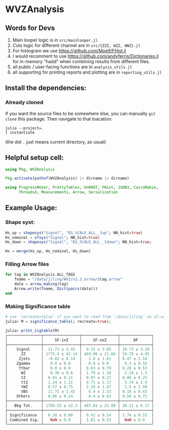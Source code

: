 # WVZAnalysis

## Words for Devs
1. Main looper logic is in `src/mainlooper.jl`
2. Cuts logic for different channel are in `src/{ZZZ, WZZ, WWZ}.jl`
3. For histogram we use https://github.com/Moelf/FHist.jl
4. I would recomment to use https://github.com/andyferris/Dictionaries.jl for in-memory "hadd" when combining results from different files.
5. all public / user-facing functions are in `analysis_utils.jl`
6. all supporting for printing reports and plotting are in `reporting_utils.jl`

## Install the dependencies:
### Already cloned
If you want the source files to be somewhere else, you can manually `git clone` this package. Then navigate
to that loacation:
```
julia --project=.
] instantiate
```
(the dot `.` just means current directory, as usual)


## Helpful setup cell:
```julia
using Pkg, WVZAnalysis

Pkg.activate(pathof(WVZAnalysis) |> dirname |> dirname)

using ProgressMeter, PrettyTables, UnROOT, FHist, JSON3, CairoMakie,
      ThreadsX, Measurements, Arrow, Serialization
```

## Example Usage:

### Shape syst:
```julia
Hs_up = shapesys("Signal", "EG_SCALE_ALL__1up"; NN_hist=true)
Hs_nominal = sfsys("Signal"; NN_hist=true)
Hs_down = shapesys("Signal", "EG_SCALE_ALL__1down"; NN_hist=true;

Hs = merge(Hs_up, Hs_nominal, Hs_down)
```

### Filling Arrow files
```julia
for tag in WVZAnalysis.ALL_TAGS
    fname = "/data/jiling/WVZ/v2.3_arrow/$tag.arrow"
    data = arrow_making(tag)
    Arrow.write(fname, Dict(pairs(data)))
end
```

### Making Significance table
```julia
# use `recreate=false` if you want to read from `/data/jiling` on af.uchicago
julia> M = significance_table(; recreate=true);

julia> print_sigtable(M)
┌───────────────┬────────────────┬────────────────┬──────────────┐
│               │     SF-inZ     │     SF-noZ     │      DF      │
├───────────────┼────────────────┼────────────────┼──────────────┤
│    Signal     │  11.73 ± 3.43  │  9.31 ± 3.05   │ 10.73 ± 3.28 │
│      ZZ       │ 1775.6 ± 42.14 │ 469.06 ± 21.66 │ 19.78 ± 4.45 │
│     Zjets     │  -0.02 ± 0.14  │   2.6 ± 1.61   │ 6.47 ± 2.54  │
│    Zgamma     │   0.0 ± 0.0    │   0.0 ± 0.0    │  0.3 ± 0.55  │
│     ttbar     │   0.0 ± 0.0    │  0.63 ± 0.79   │ 0.28 ± 0.53  │
│      WZ       │   0.36 ± 0.6   │  1.79 ± 1.34   │  2.24 ± 1.5  │
│      tZ       │  0.01 ± 0.11   │  0.07 ± 0.27   │ 0.06 ± 0.25  │
│      ttZ      │  1.24 ± 1.11   │  4.71 ± 2.17   │  5.74 ± 2.4  │
│      tWZ      │  0.57 ± 0.75   │  2.16 ± 1.47   │  2.5 ± 1.58  │
│      VBS      │  11.71 ± 3.42  │   6.4 ± 2.53   │ 0.18 ± 0.43  │
│    Others     │  0.06 ± 0.24   │   0.4 ± 0.63   │ 0.56 ± 0.75  │
├───────────────┼────────────────┼────────────────┼──────────────┤
│   Bkg Tot.    │ 1789.53 ± 42.3 │ 487.81 ± 22.09 │ 38.11 ± 6.17 │
├───────────────┼────────────────┼────────────────┼──────────────┤
│ Significance  │  0.28 ± 0.08   │  0.42 ± 0.14   │ 1.74 ± 0.55  │
│ Combined Sig. │   NaN ± 0.0    │  1.81 ± 0.53   │  NaN ± 0.0   │
└───────────────┴────────────────┴────────────────┴──────────────┘
```
